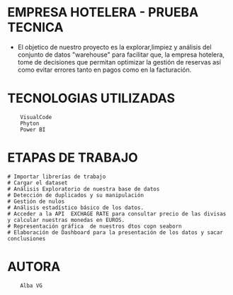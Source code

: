 # EMPRESA HOTELERA - PRUEBA TECNICA

* El objetico de nuestro proyecto es la explorar,limpiez y análisis del conjunto de datos "warehouse"  para facilitar que, la empresa hotelera, tome de decisiones que permitan optimizar la gestión de reservas  así como evitar errores tanto en pagos como en la facturación.

# TECNOLOGIAS UTILIZADAS
        
        VisualCode
        Phyton
        Power BI

# ETAPAS DE TRABAJO
    
    # Importar librerías de trabajo 
    # Cargar el dataset
    # Análisis Exploratorio de nuestra base de datos
    # Detección de duplicados y su manipulación
    # Gestión de nulos
    # Análisis estadístico básico de los datos.
    # Acceder a la API  EXCHAGE RATE para consultar precio de las divisas y calcular nuestras monedas en EUROS.
    # Representación gráfica  de nuestros dtos copn seaborn
    # Elaboración de Dashboard para la presentación de los datos y sacar conclusiones

# AUTORA

        Alba VG
